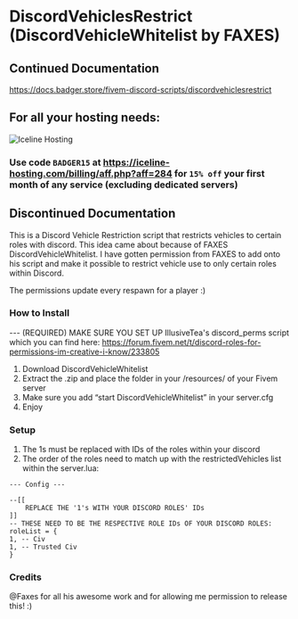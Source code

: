 # DiscordVehiclesRestrict (DiscordVehicleWhitelist by FAXES)
## Continued Documentation
https://docs.badger.store/fivem-discord-scripts/discordvehiclesrestrict

## For all your hosting needs:
![Iceline Hosting](https://i.gyazo.com/24c65c27acc53ce0656cda7e7ed29230.gif)

### Use code `BADGER15` at https://iceline-hosting.com/billing/aff.php?aff=284 for `15% off` your first month of any service (excluding dedicated servers)

## Discontinued Documentation
This is a Discord Vehicle Restriction script that restricts vehicles to certain roles with discord. This idea came about because of FAXES DiscordVehicleWhitelist. I have gotten permission from FAXES to add onto his script and make it possible to restrict vehicle use to only certain roles within Discord.

The permissions update every respawn for a player :)

### How to Install
--- (REQUIRED) MAKE SURE YOU SET UP IllusiveTea's discord_perms script which you can find here: https://forum.fivem.net/t/discord-roles-for-permissions-im-creative-i-know/233805
1. Download DiscordVehicleWhitelist
2. Extract the .zip and place the folder in your /resources/ of your Fivem server
3. Make sure you add “start DiscordVehicleWhitelist” in your server.cfg
4. Enjoy 

### Setup
1. The 1s must be replaced with IDs of the roles within your discord
2. The order of the roles need to match up with the restrictedVehicles list within the server.lua:
```
--- Config ---

--[[
	REPLACE THE '1's WITH YOUR DISCORD ROLES' IDs
]]
-- THESE NEED TO BE THE RESPECTIVE ROLE IDs OF YOUR DISCORD ROLES:
roleList = {
1, -- Civ
1, -- Trusted Civ
}
```

### Credits

@Faxes for all his awesome work and for allowing me permission to release this! :)
